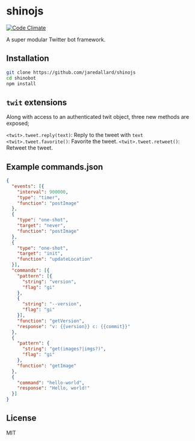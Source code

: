 # shinojs

[![Code Climate](https://codeclimate.com/github/jaredallard/shinojs/badges/gpa.svg)](https://codeclimate.com/github/jaredallard/shinojs)

A super modular Twitter bot framework.

## Installation

```bash
git clone https://github.com/jaredallard/shinojs
cd shinobot
npm install
```

## `twit` extensions

Along with access to an authenticated twit object, three new methods are exposed;

`<twit>.tweet.reply(text)`: Reply to the tweet with `text`
`<twit>.tweet.favorite()`: Favorite the tweet.
`<twit>.tweet.retweet()`: Retweet the tweet.

## Example commands.json

```json
{
  "events": [{
    "interval": 900000,
    "type": "timer",
    "function": "postImage"
  },
  {
    "type": "one-shot",
    "target": "never",
    "function": "postImage"
  },
  {
    "type": "one-shot",
    "target": "init",
    "function": "updateLocation"
  }],
  "commands": [{
    "pattern": [{
      "string": "version",
      "flag": "gi"
    },
    {
      "string": "--version",
      "flag": "gi"
    }],
    "function": "getVersion",
    "response": "v: {{version}} c: {{commit}}"
  },
  {
    "pattern": {
      "string": "get(images?|imgs?)",
      "flag": "gi"
    },
    "function": "getImage"
  },
  {
    "command": "hello-world",
    "response": "Hello, world!"
  }]
}
```

## License

MIT
